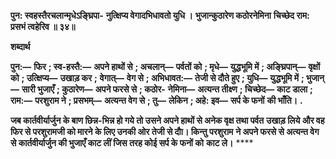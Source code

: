 **पुन: स्वहस्तैरचलान्मृधेऽङ्घ्रिपा-** **नुत्क्षिप्य वेगादभिधावतो युधि ।** **भुजान्कुठारेण कठोरनेमिना** **चिच्छेद राम: प्रसभं त्वहेरिव ॥ ३४॥** 

**शब्दार्थ** 

**पुन:—** **फिर** **; स्व-हस्तै:—** **अपने हाथों से** **; अचलान्—** **पर्वतों को** **; मृधे—** **युद्धभूमि में** **; अङ्घ्रिपान्—** **वृक्षों को** **; उत्क्षिप्य—** **उखाड़ कर** **;** **वेगात्—** **वेग से** **; अभिधावत:—** **तेजी से दौते हुए** **; युधि—** **युद्धभूमि में** **; भुजान्—** **सारी भुजाएँ** **; कुठारेण—** **अपने फरसे से** **; कठोर-** **नेमिना—** **अत्यन्त तीक्ष्ण** **; चिच्छेद—** **काट डाला** **; राम:—** **परशुराम ने** **; प्रसभम्—** **अत्यन्त वेग से** **; तु—** **लेकिन** **; अहे: इव—** **सर्प के फनों** **की भाँति।** **.** 

**जब कार्तवीर्यार्जुन के बाण छिन्न-भिन्न हो गये तो उसने अपने हाथों से अनेक वृक्ष तथा पर्वत** **उखाड़ लिये और वह फिर से परशुरामजी को मारने के लिए उनकी ओर तेजी से दौा। किन्तु परशुराम** **ने अपने फरसे से अत्यन्त वेग से कार्तवीर्यार्जुन की भुजाएँ काट लीं जिस तरह कोई सर्प के फनों को** **काट ले।** **** 